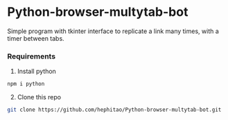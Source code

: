 # Python-browser-multytab-bot
Simple program with tkinter interface to replicate a link many times, with a timer between tabs.

### Requirements

1. Install python
```sh
npm i python
```

2. Clone this repo
```sh
git clone https://github.com/hephitao/Python-browser-multytab-bot.git
```
